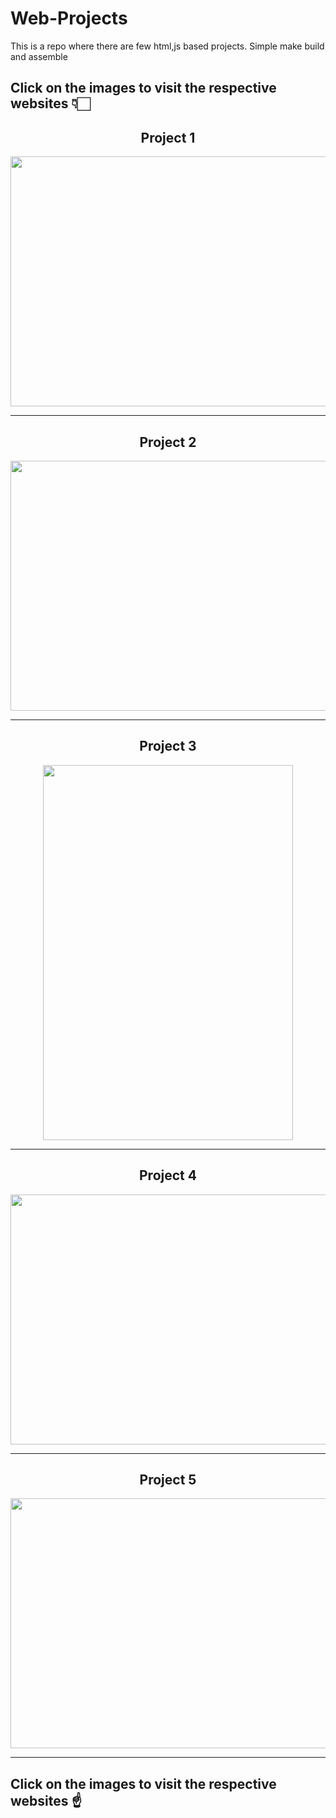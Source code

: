 # Web-Projects
This is a repo where there are few html,js based projects. Simple make build and assemble

## Click on the images to visit the respective websites 👇🏻

<h2 align="center"> Project 1 </h2>
<div align="center">

  <p><a href="https://arifan-web.github.io/"><img height="400" width="600" src="https://github.com/MainakRepositor/Web-Projects/blob/master/arifans.png"></a></p>
</div>
<hr>
<h2 align="center"> Project 2 </h2>
<div align="center">

  <p><a href="https://robiraloye.github.io/"><img height="400" width="600" src="https://github.com/MainakRepositor/Web-Projects/blob/master/robiraloye.png"></a></p>
</div>
<hr>
<h2 align="center"> Project 3 </h2>
<div align="center">

<p><a href="https://listmakerapp.github.io"><img height="600" width="400" src="https://user-images.githubusercontent.com/64016811/101636673-acc0a380-3a51-11eb-95b6-280549977a42.jpg"></a></p>
</div>
<hr>

<h2 align="center"> Project 4 </h2>
<div align="center">
<p><a href="https://quotetalks.github.io"><img height="400" width="600" src="https://user-images.githubusercontent.com/64016811/101636679-ae8a6700-3a51-11eb-9297-013eaaf3f8e2.jpg"></a></p>
</div>
<hr>

<h2 align="center"> Project 5 </h2>
<div align="center">
<p><a href="https://mausamdoot.github.io"><img height="400" width="600" src="https://user-images.githubusercontent.com/64016811/101984493-c824ec00-3ca7-11eb-96e6-57413e332b85.jpg"></a></p>
</div>
<hr>

## Click on the images to visit the respective websites ☝
